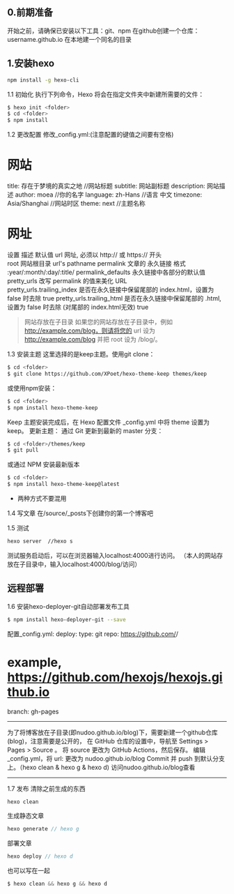 ## 0.前期准备
开始之前，请确保已安装以下工具：git、npm
在github创建一个仓库：username.github.io
在本地建一个同名的目录


## 1.安装hexo
  ```sh
npm install -g hexo-cli
  ```
  
1.1 初始化
执行下列命令，Hexo 将会在指定文件夹中新建所需要的文件：

  ```sh
$ hexo init <folder>
$ cd <folder>
$ npm install
  ```
  
1.2 更改配置
修改_config.yml:(注意配置的键值之间要有空格)

# 网站

title: 存在于梦境的真实之地 //网站标题
subtitle: 网站副标题
description: 网站描述
author: moea //你的名字
language: zh-Hans //语言 中文
timezone: Asia/Shanghai //网站时区 
theme: next //主题名称
  

# 网址
设置	描述	默认值
url	网址, 必须以 http:// 或 https:// 开头	
root	网站根目录	url's pathname
permalink	文章的 永久链接 格式	:year/:month/:day/:title/
permalink_defaults	永久链接中各部分的默认值	
pretty_urls	改写 permalink 的值来美化 URL	
pretty_urls.trailing_index	是否在永久链接中保留尾部的 index.html，设置为 false 时去除	true
pretty_urls.trailing_html	是否在永久链接中保留尾部的 .html, 设置为 false 时去除 (对尾部的 index.html无效)	true

>网站存放在子目录
>如果您的网站存放在子目录中，例如 http://example.com/blog，则请将您的 url 设为 http://example.com/blog 并把 root 设为 /blog/。


1.3 安装主题
这里选择的是keep主题。使用git clone：
 ```sh
$ cd <folder>
$ git clone https://github.com/XPoet/hexo-theme-keep themes/keep
  ```
  
或使用npm安装：
 ```sh
$ cd <folder>
$ npm install hexo-theme-keep
  ```
  
Keep 主题安装完成后，在 Hexo 配置文件 _config.yml 中将 theme 设置为 keep。
更新主题：
通过 Git 更新到最新的 master 分支：
 ```sh
$ cd <folder>/themes/keep
$ git pull
  ```
  
或通过 NPM 安装最新版本
 ```sh
$ cd <folder>
$ npm install hexo-theme-keep@latest
  ```
* 两种方式不要混用


1.4 写文章
在<folder>/source/_posts下创建你的第一个博客吧

1.5 测试
 ```sh
hexo server  //hexo s
  ```
测试服务启动后，可以在浏览器输入localhost:4000进行访问。
（本人的网站存放在子目录中，输入localhost:4000/blog/访问）

## 远程部署
1.6 安装hexo-deployer-git自动部署发布工具 
```sh
$ npm install hexo-deployer-git --save
  ```
  
配置_config.yml:
deploy:
  type: git
  repo: https://github.com/<username>/<project>
  # example, https://github.com/hexojs/hexojs.github.io
  branch: gh-pages
  
  
-----------
为了将博客放在子目录(即nudoo.github.io/blog)下，需要新建一个github仓库(blog)，注意需要是公开的，
在 GitHub 仓库的设置中，导航至 Settings > Pages > Source 。 将 source 更改为 GitHub Actions，然后保存。
编辑 _config.yml，将 url: 更改为 nudoo.github.io/blog
Commit 并 push 到默认分支上。（hexo clean & hexo g & hexo d)
访问nudoo.github.io/blog查看

-----------

1.7 发布
清除之前生成的东西
```javascript
hexo clean
  ```
生成静态文章
```javascript
hexo generate // hexo g
 ```
 部署文章
 ```javascript
 hexo deploy // hexo d
 ```
也可以写在一起
 ```javascript
$ hexo clean && hexo g && hexo d
 ```